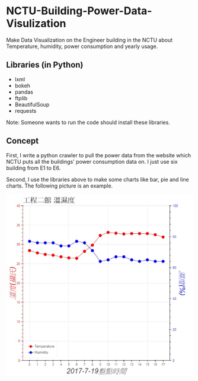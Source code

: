 # NCTU-Building-Power-Data-Visulization
Make Data Visualization on the Engineer building in the NCTU about Temperature, humidity, power consumption and yearly usage.

## Libraries (in Python)
* lxml
* bokeh
* pandas
* ftplib
* BeautifulSoup
* requests

Note: Someone wants to run the code should install these libraries.

## Concept
First, I write a python crawler to pull the power data from the website which NCTU puts all the buildings' power consumption data on. I just use six building from E1 to E6.

Second, I use the libraries above to make some charts like bar, pie and line charts. The following picture is an example.

![image](https://github.com/henry19950709/NCTU-Building-Power-Data-Visulization/raw/master/image/img1.jpg) 



